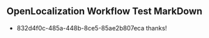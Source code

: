 ## OpenLocalization Workflow Test MarkDown
* 832d4f0c-485a-448b-8ce5-85ae2b807eca thanks!

<!--HONumber=Aug16_HO1-->


